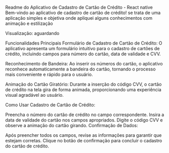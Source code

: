 Readme do Aplicativo de Cadastro de Cartão de Crédito - React native
Bem-vindo ao aplicativo de cadastro de cartão de crédito! se trata de uma aplicação simples e objetiva onde apliquei alguns conhecimentos com animação e estilização

Visualização: aguardando

Funcionalidades Principais
Formulário de Cadastro de Cartão de Crédito: O aplicativo apresenta um formulário intuitivo para o cadastro de cartões de crédito, incluindo campos para número do cartão, data de validade e CVV.

Reconhecimento de Bandeira: Ao inserir os números do cartão, o aplicativo reconhece automaticamente a bandeira do cartão, tornando o processo mais conveniente e rápido para o usuário.

Animação do Cartão Giratório: Durante a inserção do código CVV, o cartão de crédito na tela gira de forma animada, proporcionando uma experiência visual agradável ao usuário.

Como Usar
Cadastro de Cartão de Crédito:

Preencha o número do cartão de crédito no campo correspondente.
Insira a data de validade do cartão nos campos apropriados.
Digite o código CVV e observe a animação do cartão girando.
Confirmação de Dados:

Após preencher todos os campos, revise as informações para garantir que estejam corretas.
Clique no botão de confirmação para concluir o cadastro do cartão de crédito.



